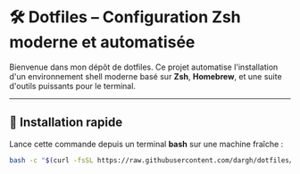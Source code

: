 # 🛠️ Dotfiles – Configuration Zsh moderne et automatisée

Bienvenue dans mon dépôt de dotfiles. Ce projet automatise l'installation d'un environnement shell moderne basé sur **Zsh**, **Homebrew**, et une suite d'outils puissants pour le terminal.

---

## 🚀 Installation rapide

Lance cette commande depuis un terminal **bash** sur une machine fraîche :

```bash
bash -c "$(curl -fsSL https://raw.githubusercontent.com/dargh/dotfiles/main/setup.sh)"
